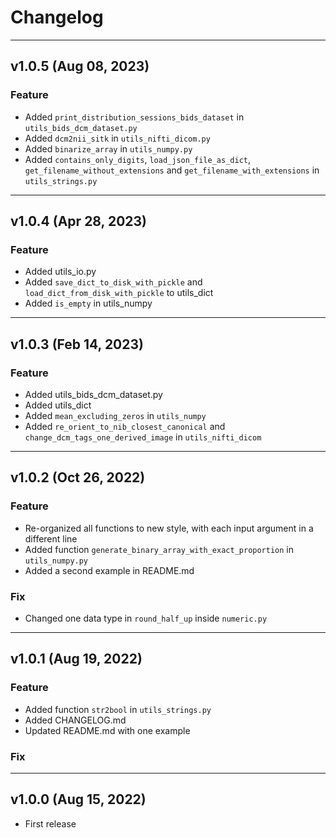 # Changelog
____________
## v1.0.5 (Aug 08, 2023)
### Feature
- Added `print_distribution_sessions_bids_dataset` in `utils_bids_dcm_dataset.py`
- Added `dcm2nii_sitk` in `utils_nifti_dicom.py`
- Added `binarize_array` in `utils_numpy.py`
- Added `contains_only_digits`, `load_json_file_as_dict`, `get_filename_without_extensions` and `get_filename_with_extensions` in `utils_strings.py`
____________
## v1.0.4 (Apr 28, 2023)
### Feature
- Added utils_io.py
- Added `save_dict_to_disk_with_pickle` and `load_dict_from_disk_with_pickle` to utils_dict
- Added `is_empty` in utils_numpy
____________
## v1.0.3 (Feb 14, 2023)
### Feature
- Added utils_bids_dcm_dataset.py
- Added utils_dict
- Added `mean_excluding_zeros` in `utils_numpy`
- Added `re_orient_to_nib_closest_canonical` and `change_dcm_tags_one_derived_image` in `utils_nifti_dicom`
____________
## v1.0.2 (Oct 26, 2022)
### Feature
- Re-organized all functions to new style, with each input argument in a different line
- Added function `generate_binary_array_with_exact_proportion` in `utils_numpy.py`
- Added a second example in README.md
### Fix
- Changed one data type in `round_half_up` inside `numeric.py`
____________
## v1.0.1 (Aug 19, 2022)
### Feature
- Added function `str2bool` in `utils_strings.py`
- Added CHANGELOG.md
- Updated README.md with one example
### Fix
____________
## v1.0.0 (Aug 15, 2022)
- First release
